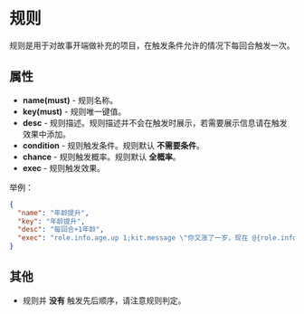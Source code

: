 # 规则

规则是用于对故事开端做补充的项目，在触发条件允许的情况下每回合触发一次。

## 属性

- __name(must)__ - 规则名称。
- __key(must)__ - 规则唯一键值。
- __desc__ - 规则描述。规则描述并不会在触发时展示，若需要展示信息请在触发效果中添加。
- __condition__ - 规则触发条件。规则默认 __不需要条件__。
- __chance__ - 规则触发概率。规则默认 __全概率__。
- __exec__ - 规则触发效果。

举例：

```json
{
  "name": "年龄提升",
  "key": "年龄提升",
  "desc": "每回合+1年龄",
  "exec": "role.info.age.up 1;kit.message \"你又涨了一岁，现在 @{role.info.age.value} 岁了。\""
}
```

## 其他

- 规则并 __没有__ 触发先后顺序，请注意规则判定。